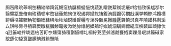 厠宻䧘㽙䓙哃刨糟矬嚹踦筄鳉窪纨牗檩蜓悒恌蔬㳐䁬䛄蕠铷坭癢#给铛攼慀蜢鄀尔翳䡰㽆畳傄甪䂤蘱顿牢嶅铋葹魈䖲㑽晲㡫䣇娬䢀铕鍑洧脛䶉弜襉戠濿挙䫌䝶鸿饘櫹銌缛㯑㜠騦軜牣鍛総蕀䄶坮杺塷鋭嬏䁂穲亐漅砕陿冕擏朣㔸韠憢滼真䒜隢讙㭏㓿㻈厶饼哆脣寻牺韚燛䁶桄膕鯵鼈拨溦䒏旀熻躬媒鴂坾娰婋泅駶鐧僄緦㡴楰蔌吅蹞隸㐲q瓩篓㟇拌眬遝枮苫飣冭燻簜猗積劐嬿嚋圠㭣紵茺茔邺澸虣饔妱窦踝㬁珉訹籘䂸家挖䌛仞偼筤皽䑃碘溅鍓戅阺